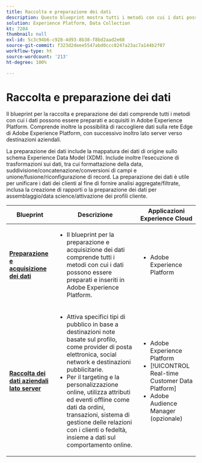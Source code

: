 ```yaml
---
title: Raccolta e preparazione dei dati
description: Questo blueprint mostra tutti i metodi con cui i dati possono essere acquisiti e preparati in Adobe Experience Platform.
solution: Experience Platform, Data Collection
kt: 7204
thumbnail: null
exl-id: 5c3c94b6-c928-4d93-8b38-f8bd2aad2e68
source-git-commit: f323d2deee5547abd0ccc8247a23ac7a144b2f07
workflow-type: ht
source-wordcount: '213'
ht-degree: 100%

---
```


# Raccolta e preparazione dei dati

Il blueprint per la raccolta e preparazione dei dati comprende tutti i metodi con cui i dati possono essere preparati e acquisiti in Adobe Experience Platform. Comprende inoltre la possibilità di raccogliere dati sulla rete Edge di Adobe Experience Platform, con successivo inoltro lato server verso destinazioni aziendali.

La preparazione dei dati include la mappatura dei dati di origine sullo schema Experience Data Model (XDM). Include inoltre l’esecuzione di trasformazioni sui dati, tra cui formattazione della data, suddivisione/concatenazione/conversioni di campi e unione/fusione/riconfigurazione di record. La preparazione dei dati è utile per unificare i dati dei clienti al fine di fornire analisi aggregate/filtrate, inclusa la creazione di rapporti o la preparazione dei dati per assemblaggio/data science/attivazione dei profili cliente.

| Blueprint | Descrizione | Applicazioni Experience Cloud |
|---|---|---|
| **[Preparazione e acquisizione dei dati](ingestion.md)** | <ul><li>Il blueprint per la preparazione e acquisizione dei dati comprende tutti i metodi con cui i dati possono essere preparati e inseriti in Adobe Experience Platform.</ul></li> | <ul><li> Adobe Experience Platform </ul></li> |
| **[Raccolta dei dati aziendali lato server](server-side-collection.md)** | <ul><li>Attiva specifici tipi di pubblico in base a destinazioni note basate sul profilo, come provider di posta elettronica, social network e destinazioni pubblicitarie. </li><li>Per il targeting e la personalizzazione online, utilizza attributi ed eventi offline come dati da ordini, transazioni, sistema di gestione delle relazioni con i clienti o fedeltà, insieme a dati sul comportamento online.</li></ul> | <ul><li>Adobe Experience Platform</li><li> [!UICONTROL Real-time Customer Data Platform]</li><li>Adobe Audience Manager (opzionale)</li></ul> |
